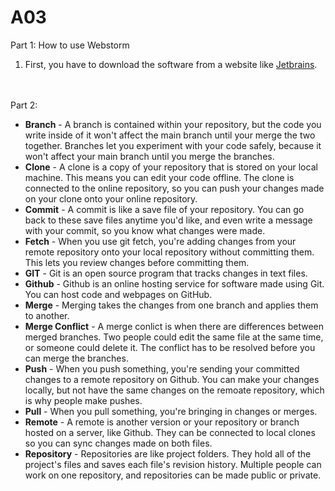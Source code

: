 # A03
Part 1: How to use Webstorm
<ol>
  <li>First, you have to download the software from a website like <a href="https://www.jetbrains.com/webstorm/">Jetbrains</a>.
  </li>
</ol>
<br>
<br>
Part 2:
<ul>
  <li><b>Branch</b> - 
    A branch is contained within your repository, but the code you write inside of it won't affect the main branch until your merge the two together. Branches let you experiment with your code safely, because it won't affect your main branch until you merge the branches.
  </li>
  <li><b>Clone</b> - 
    A clone is a copy of your repository that is stored on your local machine. This means you can edit your code offline. The clone is connected to the online repository, so you can push your changes made on your clone onto your online repository.
  </li>
  <li><b>Commit</b> - 
    A commit is like a save file of your repository. You can go back to these save files anytime you'd like, and even write a message with your commit, so you know what changes were made.
  </li>
  <li><b>Fetch</b> - 
    When you use git fetch, you're adding changes from your remote repository onto your local repository without committing them. This lets you review changes before committing them.
  </li>
  <li><b>GIT</b> - 
    Git is an open source program that tracks changes in text files.
  </li>
  <li><b>Github</b> - 
    Github is an online hosting service for software made using Git. You can host code and webpages on GitHub.
  </li>
  <li><b>Merge</b> - 
    Merging takes the changes from one branch and applies them to another. 
  </li>
  <li><b>Merge Conflict</b> - 
    A merge conlict is when there are differences between merged branches. Two people could edit the same file at the same time, or someone could delete it. The conflict has to be resolved before you can merge the branches.
  </li>
  <li><b>Push</b> - 
    When you push something, you're sending your committed changes to a remote repository on Github. You can make your changes locally, but not have the same changes on the remoate repository, which is why people make pushes.
  </li>
  <li><b>Pull</b> - 
    When you pull something, you're bringing in changes or merges.
  </li>
  <li><b>Remote</b> - 
    A remote is another version or your repository or branch hosted on a server, like Github. They can be connected to local clones so you can sync changes made on both files.
  </li>
  <li><b>Repository</b> - 
    Repositories are like project folders. They hold all of the project's files and saves each file's revision history. Multiple people can work on one repository, and repositories can be made public or private.
  </li>
</ul>
